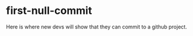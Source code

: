 first-null-commit
=================

Here is where new devs will show that they can commit to a github project.